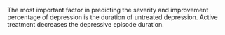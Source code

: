 The most important factor in predicting the severity and improvement percentage of depression is the duration of untreated depression. Active treatment decreases the depressive episode duration.